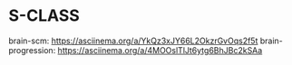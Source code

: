 # S-CLASS
brain-scm: https://asciinema.org/a/YkQz3xJY66L2OkzrGvOqs2f5t
brain-progression:  https://asciinema.org/a/4MOOslTlJt6ytg6BhJBc2kSAa
